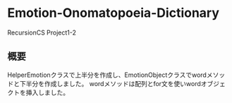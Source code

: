 # Emotion-Onomatopoeia-Dictionary
RecursionCS Project1-2 

## 概要
HelperEmotionクラスで上半分を作成し、EmotionObjectクラスでwordメソッドと下半分を作成しました。
wordメソッドは配列とfor文を使いwordオブジェクトを挿入しました。
